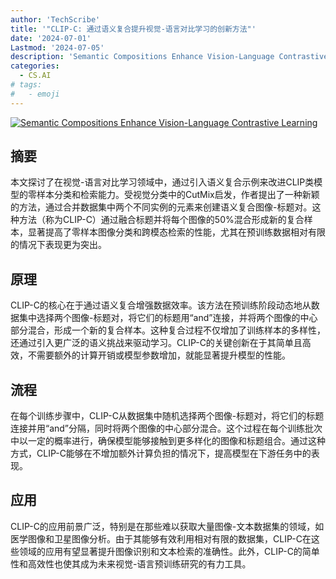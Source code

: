 ```yaml
---
author: 'TechScribe'
title: '"CLIP-C: 通过语义复合提升视觉-语言对比学习的创新方法"'
date: '2024-07-01'
Lastmod: '2024-07-05'
description: 'Semantic Compositions Enhance Vision-Language Contrastive Learning'
categories:
  - CS.AI
# tags:
#   - emoji
---
```


[![Semantic Compositions Enhance Vision-Language Contrastive Learning](https://arxiv-research-1301205113.cos.ap-guangzhou.myqcloud.com/images/2407.01408v1.pdf_0.jpg)](https://arxiv.org/abs/2407.01408v1)

## 摘要

本文探讨了在视觉-语言对比学习领域中，通过引入语义复合示例来改进CLIP类模型的零样本分类和检索能力。受视觉分类中的CutMix启发，作者提出了一种新颖的方法，通过合并数据集中两个不同实例的元素来创建语义复合图像-标题对。这种方法（称为CLIP-C）通过融合标题并将每个图像的50%混合形成新的复合样本，显著提高了零样本图像分类和跨模态检索的性能，尤其在预训练数据相对有限的情况下表现更为突出。<!--more-->

## 原理

CLIP-C的核心在于通过语义复合增强数据效率。该方法在预训练阶段动态地从数据集中选择两个图像-标题对，将它们的标题用“and”连接，并将两个图像的中心部分混合，形成一个新的复合样本。这种复合过程不仅增加了训练样本的多样性，还通过引入更广泛的语义挑战来驱动学习。CLIP-C的关键创新在于其简单且高效，不需要额外的计算开销或模型参数增加，就能显著提升模型的性能。

## 流程

在每个训练步骤中，CLIP-C从数据集中随机选择两个图像-标题对，将它们的标题连接并用“and”分隔，同时将两个图像的中心部分混合。这个过程在每个训练批次中以一定的概率进行，确保模型能够接触到更多样化的图像和标题组合。通过这种方式，CLIP-C能够在不增加额外计算负担的情况下，提高模型在下游任务中的表现。

## 应用

CLIP-C的应用前景广泛，特别是在那些难以获取大量图像-文本数据集的领域，如医学图像和卫星图像分析。由于其能够有效利用相对有限的数据集，CLIP-C在这些领域的应用有望显著提升图像识别和文本检索的准确性。此外，CLIP-C的简单性和高效性也使其成为未来视觉-语言预训练研究的有力工具。